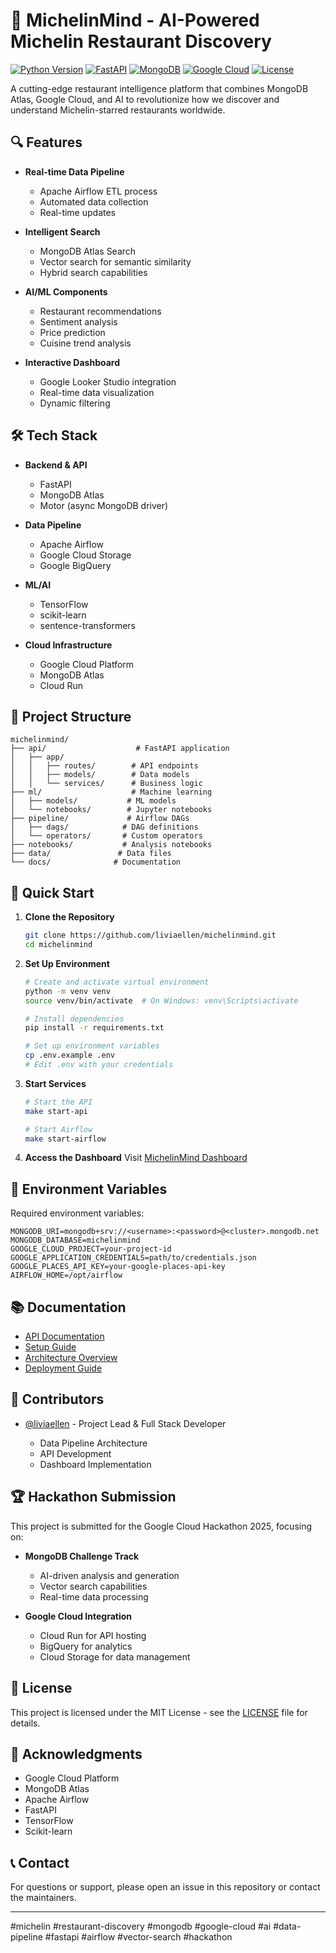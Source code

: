 # 🌟 MichelinMind - AI-Powered Michelin Restaurant Discovery

[![Python Version](https://img.shields.io/badge/python-3.9%2B-blue)](https://www.python.org/)
[![FastAPI](https://img.shields.io/badge/FastAPI-0.104.1-green)](https://fastapi.tiangolo.com/)
[![MongoDB](https://img.shields.io/badge/MongoDB-Atlas-green)](https://www.mongodb.com/cloud/atlas)
[![Google Cloud](https://img.shields.io/badge/Google-Cloud-orange)](https://cloud.google.com/)
[![License](https://img.shields.io/badge/license-MIT-blue.svg)](LICENSE)

A cutting-edge restaurant intelligence platform that combines MongoDB Atlas, Google Cloud, and AI to revolutionize how we discover and understand Michelin-starred restaurants worldwide.

## 🔍 Features

- **Real-time Data Pipeline**

  - Apache Airflow ETL process
  - Automated data collection
  - Real-time updates
- **Intelligent Search**

  - MongoDB Atlas Search
  - Vector search for semantic similarity
  - Hybrid search capabilities
- **AI/ML Components**

  - Restaurant recommendations
  - Sentiment analysis
  - Price prediction
  - Cuisine trend analysis
- **Interactive Dashboard**

  - Google Looker Studio integration
  - Real-time data visualization
  - Dynamic filtering

## 🛠 Tech Stack

- **Backend & API**

  - FastAPI
  - MongoDB Atlas
  - Motor (async MongoDB driver)
- **Data Pipeline**

  - Apache Airflow
  - Google Cloud Storage
  - Google BigQuery
- **ML/AI**

  - TensorFlow
  - scikit-learn
  - sentence-transformers
- **Cloud Infrastructure**

  - Google Cloud Platform
  - MongoDB Atlas
  - Cloud Run

## 📁 Project Structure

```
michelinmind/
├── api/                    # FastAPI application
│   ├── app/
│   │   ├── routes/        # API endpoints
│   │   ├── models/        # Data models
│   │   └── services/      # Business logic
├── ml/                    # Machine learning
│   ├── models/           # ML models
│   └── notebooks/        # Jupyter notebooks
├── pipeline/             # Airflow DAGs
│   ├── dags/            # DAG definitions
│   └── operators/       # Custom operators
├── notebooks/           # Analysis notebooks
├── data/               # Data files
└── docs/              # Documentation
```

## 🚀 Quick Start

1. **Clone the Repository**

   ```bash
   git clone https://github.com/liviaellen/michelinmind.git
   cd michelinmind
   ```
2. **Set Up Environment**

   ```bash
   # Create and activate virtual environment
   python -m venv venv
   source venv/bin/activate  # On Windows: venv\Scripts\activate

   # Install dependencies
   pip install -r requirements.txt

   # Set up environment variables
   cp .env.example .env
   # Edit .env with your credentials
   ```
3. **Start Services**

   ```bash
   # Start the API
   make start-api

   # Start Airflow
   make start-airflow
   ```
4. **Access the Dashboard**
   Visit [MichelinMind Dashboard](https://liviaellen.com/michelin)

## 🔑 Environment Variables

Required environment variables:

```
MONGODB_URI=mongodb+srv://<username>:<password>@<cluster>.mongodb.net
MONGODB_DATABASE=michelinmind
GOOGLE_CLOUD_PROJECT=your-project-id
GOOGLE_APPLICATION_CREDENTIALS=path/to/credentials.json
GOOGLE_PLACES_API_KEY=your-google-places-api-key
AIRFLOW_HOME=/opt/airflow
```

## 📚 Documentation

- [API Documentation](docs/api.md)
- [Setup Guide](docs/setup.md)
- [Architecture Overview](docs/architecture.md)
- [Deployment Guide](docs/deployment.md)

## 👥 Contributors

- [@liviaellen](https://github.com/liviaellen) - Project Lead & Full Stack Developer

  - Data Pipeline Architecture
  - API Development
  - Dashboard Implementation

## 🏆 Hackathon Submission

This project is submitted for the Google Cloud Hackathon 2025, focusing on:

- **MongoDB Challenge Track**

  - AI-driven analysis and generation
  - Vector search capabilities
  - Real-time data processing
- **Google Cloud Integration**

  - Cloud Run for API hosting
  - BigQuery for analytics
  - Cloud Storage for data management

## 📝 License

This project is licensed under the MIT License - see the [LICENSE](LICENSE) file for details.

## 🙏 Acknowledgments

- Google Cloud Platform
- MongoDB Atlas
- Apache Airflow
- FastAPI
- TensorFlow
- Scikit-learn

## 📞 Contact

For questions or support, please open an issue in this repository or contact the maintainers.

---

#michelin #restaurant-discovery #mongodb #google-cloud #ai #data-pipeline #fastapi #airflow #vector-search #hackathon
